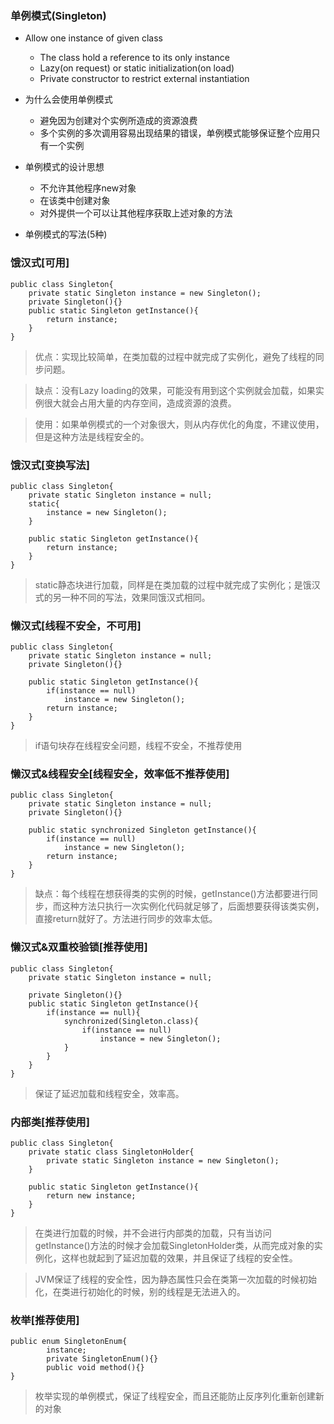 ### 单例模式(Singleton)

* Allow one instance of given class

    * The class hold a reference to its only instance
    * Lazy(on request) or static initialization(on load)
    * Private constructor to restrict external instantiation

* 为什么会使用单例模式

    * 避免因为创建对个实例所造成的资源浪费
    * 多个实例的多次调用容易出现结果的错误，单例模式能够保证整个应用只有一个实例

* 单例模式的设计思想

    * 不允许其他程序new对象
    * 在该类中创建对象
    * 对外提供一个可以让其他程序获取上述对象的方法

* 单例模式的写法(5种)

### 饿汉式[可用]

    public class Singleton{
        private static Singleton instance = new Singleton();
        private Singleton(){}
        public static Singleton getInstance(){
            return instance;
        }
    }

> 优点：实现比较简单，在类加载的过程中就完成了实例化，避免了线程的同步问题。

> 缺点：没有Lazy loading的效果，可能没有用到这个实例就会加载，如果实例很大就会占用大量的内存空间，造成资源的浪费。

> 使用：如果单例模式的一个对象很大，则从内存优化的角度，不建议使用，但是这种方法是线程安全的。

### 饿汉式[变换写法]

    public class Singleton{
        private static Singleton instance = null;
        static{
            instance = new Singleton();
        }

        public static Singleton getInstance(){
            return instance;
        }
    }

> static静态块进行加载，同样是在类加载的过程中就完成了实例化；是饿汉式的另一种不同的写法，效果同饿汉式相同。

### 懒汉式[线程不安全，不可用]

    public class Singleton{
        private static Singleton instance = null;
        private Singleton(){}

        public static Singleton getInstance(){
            if(instance == null) 
                instance = new Singleton();
            return instance;
        }
    }

> if语句块存在线程安全问题，线程不安全，不推荐使用

### 懒汉式&线程安全[线程安全，效率低不推荐使用]

    public class Singleton{
        private static Singleton instance = null;
        private Singleton(){}

        public static synchronized Singleton getInstance(){
            if(instance == null) 
                instance = new Singleton();
            return instance;
        }
    }

> 缺点：每个线程在想获得类的实例的时候，getInstance()方法都要进行同步，而这种方法只执行一次实例化代码就足够了，后面想要获得该类实例，直接return就好了。方法进行同步的效率太低。

### 懒汉式&双重校验锁[推荐使用]

    public class Singleton{
        private static Singleton instance = null;

        private Singleton(){}
        public static Singleton getInstance(){
            if(instance == null){
                synchronized(Singleton.class){
                    if(instance == null)
                        instance = new Singleton();
                }
            }
        }
    }

> 保证了延迟加载和线程安全，效率高。

### 内部类[推荐使用]

    public class Singleton{
        private static class SingletonHolder{
            private static Singleton instance = new Singleton();
        }

        public static Singleton getInstance(){
            return new instance;
        }
    }

> 在类进行加载的时候，并不会进行内部类的加载，只有当访问getInstance()方法的时候才会加载SingletonHolder类，从而完成对象的实例化，这样也就起到了延迟加载的效果，并且保证了线程的安全性。

> JVM保证了线程的安全性，因为静态属性只会在类第一次加载的时候初始化，在类进行初始化的时候，别的线程是无法进入的。

### 枚举[推荐使用]

    public enum SingletonEnum{
            instance;
            private SingletonEnum(){}
            public void method(){}
    }

> 枚举实现的单例模式，保证了线程安全，而且还能防止反序列化重新创建新的对象
